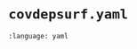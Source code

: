 # `covdepsurf.yaml`

```{literalinclude} ../../../../../data/example_data/covdepsurf.yaml
:language: yaml
```
